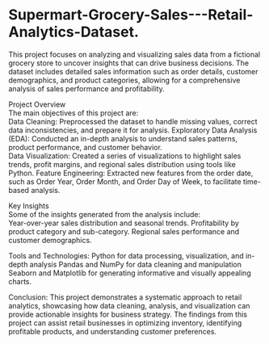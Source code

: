 # Supermart-Grocery-Sales---Retail-Analytics-Dataset.
This project focuses on analyzing and visualizing sales data from a fictional grocery store to uncover insights that can drive business decisions. The dataset includes detailed sales information such as order details, customer demographics, and product categories, allowing for a comprehensive analysis of sales performance and profitability.
<br>


Project Overview <br>
The main objectives of this project are: <br>
Data Cleaning: Preprocessed the dataset to handle missing values, correct data inconsistencies, and prepare it for analysis.
Exploratory Data Analysis (EDA): Conducted an in-depth analysis to understand sales patterns, product performance, and customer behavior. <br>
Data Visualization: Created a series of visualizations to highlight sales trends, profit margins, and regional sales distribution using tools like Python.
Feature Engineering: Extracted new features from the order date, such as Order Year, Order Month, and Order Day of Week, to facilitate time-based analysis.

Key Insights 
<br>
Some of the insights generated from the analysis include:
<br>
Year-over-year sales distribution and seasonal trends.
Profitability by product category and sub-category.
Regional sales performance and customer demographics.
<br>

Tools and Technologies:
Python for data processing, visualization, and in-depth analysis
Pandas and NumPy for data cleaning and manipulation
Seaborn and Matplotlib for generating informative and visually appealing charts.

Conclusion: 
This project demonstrates a systematic approach to retail analytics, showcasing how data cleaning, analysis, and visualization can provide actionable insights for business strategy. The findings from this project can assist retail businesses in optimizing inventory, identifying profitable products, and understanding customer preferences.
